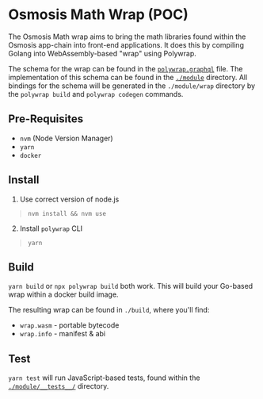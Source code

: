 # Osmosis Math Wrap (POC)

The Osmosis Math wrap aims to bring the math libraries found within the Osmosis app-chain into front-end applications. It does this by compiling Golang into WebAssembly-based "wrap" using Polywrap.

The schema for the wrap can be found in the [`polywrap.graphql`](./polywrap.graphql) file. The implementation of this schema can be found in the [`./module`](./module) directory. All bindings for the schema will be generated in the `./module/wrap` directory by the `polywrap build` and `polywrap codegen` commands. 

## Pre-Requisites
* `nvm` (Node Version Manager)
* `yarn`
* `docker`

## Install
1. Use correct version of node.js  
> `nvm install && nvm use`

2. Install `polywrap` CLI  
> `yarn`

## Build
`yarn build` or `npx polywrap build` both work. This will build your Go-based wrap within a docker build image.

The resulting wrap can be found in `./build`, where you'll find:
* `wrap.wasm` - portable bytecode
* `wrap.info` - manifest & abi

## Test
`yarn test` will run JavaScript-based tests, found within the [`./module/__tests__/`](./module/__tests__/) directory.
